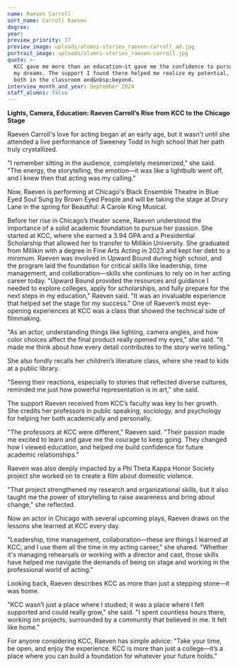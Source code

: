```yaml
---
name: Raeven Carroll
sort_name: Carroll Raeven
degree:
year:
preview_priority: 17
preview_image: uploads/alumni-stories_raeven-carroll_ad.jpg
portrait_image: uploads/alumni-stories_raeven-carroll.jpg
quote: >-
  KCC gave me more than an education—it gave me the confidence to pursue
  my dreams. The support I found there helped me realize my potential,
  both in the classroom and&nbsp;beyond.
interview_month_and_year: September 2024
staff_alumni: false
---
```

**Lights, Camera, Education: Raeven Carroll’s Rise from KCC to the Chicago Stage**
 
Raeven Carroll's love for acting began at an early age, but it wasn't until she attended a live performance of Sweeney Todd in high school that her path truly crystallized. 

"I remember sitting in the audience, completely mesmerized," she said. "The energy, the storytelling, the emotion—it was like a lightbulb went off, and I knew then that acting was my calling." 
 
Now, Raeven is performing at Chicago's Black Ensemble Theatre in Blue Eyed Soul Sung by Brown Eyed People and will be taking the stage at Drury Lane in the spring for Beautiful: A Carole King Musical.

Before her rise in Chicago’s theater scene, Raeven understood the importance of a solid academic foundation to pursue her passion. She started at KCC, where she earned a 3.94 GPA and a Presidential Scholarship that allowed her to transfer to Millikin University. She graduated from Millikin with a degree in Fine Arts Acting in 2023 and kept her debt to a minimum.
Raeven was involved in Upward Bound during high school, and the program laid the foundation for critical skills like leadership, time management, and collaboration—skills she continues to rely on in her acting career today.
"Upward Bound provided the resources and guidance I needed to explore colleges, apply for scholarships, and fully prepare for the next steps in my education," Raeven said. "It was an invaluable experience that helped set the stage for my success."
One of Raeven’s most eye-opening experiences at KCC was a class that showed the technical side of filmmaking. 

"As an actor, understanding things like lighting, camera angles, and how color choices affect the final product really opened my eyes," she said. "It made me think about how every detail contributes to the story we’re telling."
 
She also fondly recalls her children’s literature class, where she read to kids at a public library. 

"Seeing their reactions, especially to stories that reflected diverse cultures, reminded me just how powerful representation is in art," she said.
 
The support Raeven received from KCC’s faculty was key to her growth. She credits her professors in public speaking, sociology, and psychology for helping her both academically and personally. 

"The professors at KCC were different," Raeven said. "Their passion made me excited to learn and gave me the courage to keep going. They changed how I viewed education, and helped me build confidence for future academic relationships."
 
Raeven was also deeply impacted by a Phi Theta Kappa Honor Society project she worked on to create a film about domestic violence. 

"That project strengthened my research and organizational skills, but it also taught me the power of storytelling to raise awareness and bring about change," she reflected.
 
Now an actor in Chicago with several upcoming plays, Raeven draws on the lessons she learned at KCC every day. 

"Leadership, time management, collaboration—these are things I learned at KCC, and I use them all the time in my acting career," she shared. "Whether it's managing rehearsals or working with a director and cast, those skills have helped me navigate the demands of being on stage and working in the professional world of acting."
 
Looking back, Raeven describes KCC as more than just a stepping stone—it was home.  

"KCC wasn’t just a place where I studied; it was a place where I felt supported and could really grow," she said. "I spent countless hours there, working on projects, surrounded by a community that believed in me. It felt like home."
 
For anyone considering KCC, Raeven has simple advice: "Take your time, be open, and enjoy the experience. KCC is more than just a college—it’s a place where you can build a foundation for whatever your future holds."
